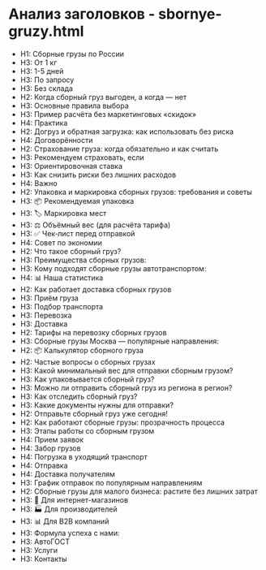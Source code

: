 # Анализ заголовков - sbornye-gruzy.html

- H1: Сборные грузы по России
- H3: От 1 кг
- H3: 1-5 дней
- H3: По запросу
- H3: Без склада
- H2: Когда сборный груз выгоден, а когда — нет
- H3: Основные правила выбора
- H3: Пример расчёта без маркетинговых «скидок»
- H4: Практика
- H2: Догруз и обратная загрузка: как использовать без риска
- H4: Договорённости
- H2: Страхование груза: когда обязательно и как считать
- H3: Рекомендуем страховать, если
- H3: Ориентировочная ставка
- H3: Как снизить риски без лишних расходов
- H4: Важно
- H2: Упаковка и маркировка сборных грузов: требования и советы
- H3: 📦 Рекомендуемая упаковка
- H3: 🏷️ Маркировка мест
- H3: ⚖️ Объёмный вес (для расчёта тарифа)
- H3: ✅ Чек‑лист перед отправкой
- H4: Совет по экономии
- H2: Что такое сборный груз?
- H3: Преимущества сборных грузов:
- H3: Кому подходят сборные грузы автотранспортом:
- H4: 📊 Наша статистика
- H2: Как работает доставка сборных грузов
- H3: Приём груза
- H3: Подбор транспорта
- H3: Перевозка
- H3: Доставка
- H2: Тарифы на перевозку сборных грузов
- H3: Сборные грузы Москва — популярные направления:
- H2: 📦 Калькулятор сборного груза
- H2: Частые вопросы о сборных грузах
- H3: Какой минимальный вес для отправки сборным грузом?
- H3: Как упаковывается сборный груз?
- H3: Можно ли отправить сборный груз из региона в регион?
- H3: Как отследить сборный груз?
- H3: Какие документы нужны для отправки?
- H2: Отправьте сборный груз уже сегодня!
- H2: Как работают сборные грузы: прозрачность процесса
- H3: Этапы работы со сборным грузом
- H4: Прием заявок
- H4: Забор грузов
- H4: Погрузка в уходящий транспорт
- H4: Отправка
- H4: Доставка получателям
- H3: График отправок по популярным направлениям
- H2: Сборные грузы для малого бизнеса: растите без лишних затрат
- H3: 🏪 Для интернет-магазинов
- H3: 🏭 Для производителей
- H3: 📊 Для B2B компаний
- H3: Формула успеха с нами:
- H3: АвтоГОСТ
- H3: Услуги
- H3: Контакты
